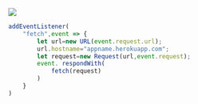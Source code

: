 [![](https://www.herokucdn.com/deploy/button.png)](https://heroku.com/deploy?template=https://github.com/mieqx/V2.git)

```js
addEventListener(
    "fetch",event => {
        let url=new URL(event.request.url);
        url.hostname="appname.herokuapp.com";
        let request=new Request(url,event.request);
        event. respondWith(
            fetch(request)
        )
    }
)
```
